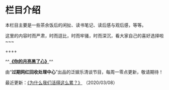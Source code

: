 # 栏目介绍

本栏目主要是一些茶余饭后的闲扯、读书笔记、读后感与观后感，等等。

这里的内容时而严肃，时而逗比，时而牢骚，时而深沉，看大家自己的喜好选择啦~~~

++++

^^**[《你的月亮黑了心》](/article/essay/blackmoon.md)**^^

由“__过期网红回收处理中心__”出品的泛娱乐清谈节目，每周一零点更新，敬请期待！

最近更新：[《为什么我们活得这么累？》](https://www.ximalaya.com/yule/46899127/392733660) （2020/03/08）